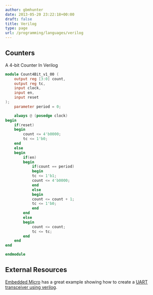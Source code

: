 ```yaml
---
author: gbmhunter
date: 2013-05-20 23:22:18+00:00
draft: false
title: Verilog
type: page
url: /programming/languages/verilog
---
```


## Counters

A 4-bit Counter In Verilog

```verilog    
module Count4Bit_v1_00 (
    output reg [3:0] count,
    output reg tc,
    input clock,
    input en,
    input reset
);
    parameter period = 0;

    always @ (posedge clock)
begin
    if(reset)
    begin
        count <= 4'b0000;
        tc <= 1'b0;
    end
    else
    begin
        if(en)
        begin
            if(count == period)
            begin
            tc <= 1'b1;
            count <= 4'b0000;
            end
            else
            begin
            count <= count + 1;
            tc <= 1'b0;
            end
        end
        else
        begin
            count <= count;
            tc <= tc;
        end
    end
end

endmodule
```

##  External Resources

[Embedded Micro](http://embeddedmicro.com/) has a great example showing how to create a [UART transceiver using verilog](http://embeddedmicro.com/tutorials/mojo/asynchronous-serial).
